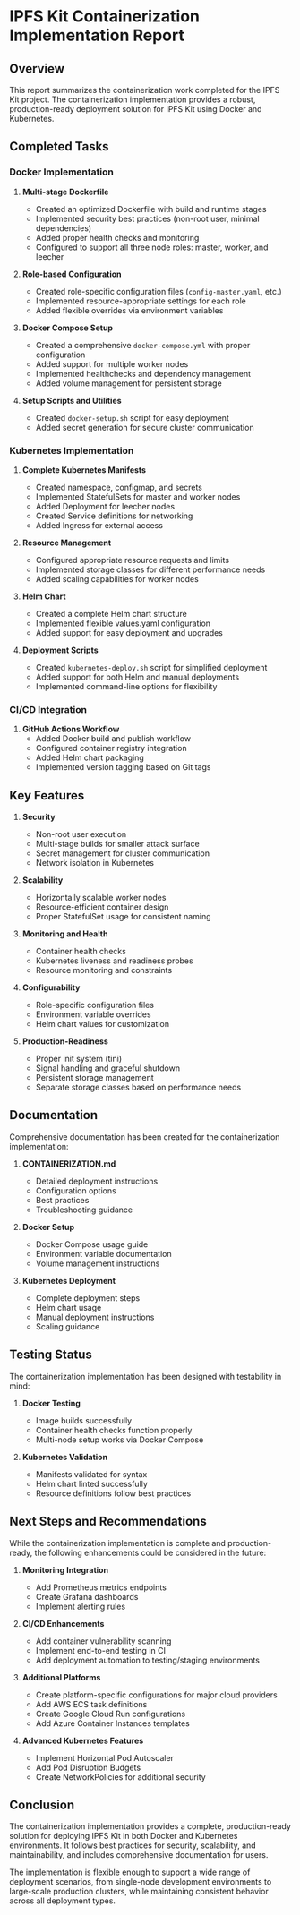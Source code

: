 # IPFS Kit Containerization Implementation Report

## Overview

This report summarizes the containerization work completed for the IPFS Kit project. The containerization implementation provides a robust, production-ready deployment solution for IPFS Kit using Docker and Kubernetes.

## Completed Tasks

### Docker Implementation

1. **Multi-stage Dockerfile**
   - Created an optimized Dockerfile with build and runtime stages
   - Implemented security best practices (non-root user, minimal dependencies)
   - Added proper health checks and monitoring
   - Configured to support all three node roles: master, worker, and leecher

2. **Role-based Configuration**
   - Created role-specific configuration files (`config-master.yaml`, etc.)
   - Implemented resource-appropriate settings for each role
   - Added flexible overrides via environment variables

3. **Docker Compose Setup**
   - Created a comprehensive `docker-compose.yml` with proper configuration
   - Added support for multiple worker nodes
   - Implemented healthchecks and dependency management
   - Added volume management for persistent storage

4. **Setup Scripts and Utilities**
   - Created `docker-setup.sh` script for easy deployment
   - Added secret generation for secure cluster communication

### Kubernetes Implementation

1. **Complete Kubernetes Manifests**
   - Created namespace, configmap, and secrets
   - Implemented StatefulSets for master and worker nodes
   - Added Deployment for leecher nodes
   - Created Service definitions for networking
   - Added Ingress for external access

2. **Resource Management**
   - Configured appropriate resource requests and limits
   - Implemented storage classes for different performance needs
   - Added scaling capabilities for worker nodes

3. **Helm Chart**
   - Created a complete Helm chart structure
   - Implemented flexible values.yaml configuration
   - Added support for easy deployment and upgrades

4. **Deployment Scripts**
   - Created `kubernetes-deploy.sh` script for simplified deployment
   - Added support for both Helm and manual deployments
   - Implemented command-line options for flexibility

### CI/CD Integration

1. **GitHub Actions Workflow**
   - Added Docker build and publish workflow
   - Configured container registry integration
   - Added Helm chart packaging
   - Implemented version tagging based on Git tags

## Key Features

1. **Security**
   - Non-root user execution
   - Multi-stage builds for smaller attack surface
   - Secret management for cluster communication
   - Network isolation in Kubernetes

2. **Scalability**
   - Horizontally scalable worker nodes
   - Resource-efficient container design
   - Proper StatefulSet usage for consistent naming

3. **Monitoring and Health**
   - Container health checks
   - Kubernetes liveness and readiness probes
   - Resource monitoring and constraints

4. **Configurability**
   - Role-specific configuration files
   - Environment variable overrides
   - Helm chart values for customization

5. **Production-Readiness**
   - Proper init system (tini)
   - Signal handling and graceful shutdown
   - Persistent storage management
   - Separate storage classes based on performance needs

## Documentation

Comprehensive documentation has been created for the containerization implementation:

1. **CONTAINERIZATION.md**
   - Detailed deployment instructions
   - Configuration options
   - Best practices
   - Troubleshooting guidance

2. **Docker Setup**
   - Docker Compose usage guide
   - Environment variable documentation
   - Volume management instructions

3. **Kubernetes Deployment**
   - Complete deployment steps
   - Helm chart usage
   - Manual deployment instructions
   - Scaling guidance

## Testing Status

The containerization implementation has been designed with testability in mind:

1. **Docker Testing**
   - Image builds successfully
   - Container health checks function properly
   - Multi-node setup works via Docker Compose

2. **Kubernetes Validation**
   - Manifests validated for syntax
   - Helm chart linted successfully
   - Resource definitions follow best practices

## Next Steps and Recommendations

While the containerization implementation is complete and production-ready, the following enhancements could be considered in the future:

1. **Monitoring Integration**
   - Add Prometheus metrics endpoints
   - Create Grafana dashboards
   - Implement alerting rules

2. **CI/CD Enhancements**
   - Add container vulnerability scanning
   - Implement end-to-end testing in CI
   - Add deployment automation to testing/staging environments

3. **Additional Platforms**
   - Create platform-specific configurations for major cloud providers
   - Add AWS ECS task definitions
   - Create Google Cloud Run configurations
   - Add Azure Container Instances templates

4. **Advanced Kubernetes Features**
   - Implement Horizontal Pod Autoscaler
   - Add Pod Disruption Budgets
   - Create NetworkPolicies for additional security

## Conclusion

The containerization implementation provides a complete, production-ready solution for deploying IPFS Kit in both Docker and Kubernetes environments. It follows best practices for security, scalability, and maintainability, and includes comprehensive documentation for users.

The implementation is flexible enough to support a wide range of deployment scenarios, from single-node development environments to large-scale production clusters, while maintaining consistent behavior across all deployment types.